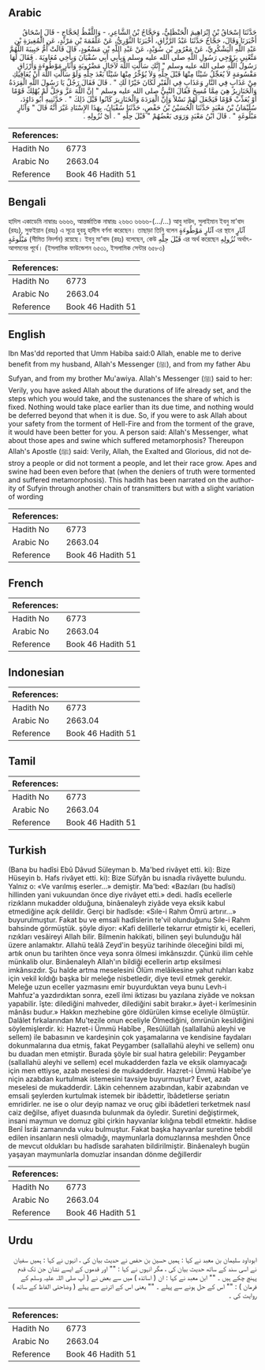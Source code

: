 ## Arabic


<div dir="rtl" lang="ar" style={{fontSize:'larger',backgroundColor:'#f8f9fa',padding:20}}>
حَدَّثَنَا إِسْحَاقُ بْنُ إِبْرَاهِيمَ الْحَنْظَلِيُّ، وَحَجَّاجُ بْنُ الشَّاعِرِ، - وَاللَّفْظُ لِحَجَّاجٍ - قَالَ إِسْحَاقُ أَخْبَرَنَا وَقَالَ، حَجَّاجٌ حَدَّثَنَا عَبْدُ الرَّزَّاقِ، أَخْبَرَنَا الثَّوْرِيُّ، عَنْ عَلْقَمَةَ بْنِ مَرْثَدٍ، عَنِ الْمُغِيرَةِ بْنِ عَبْدِ اللَّهِ الْيَشْكُرِيِّ، عَنْ مَعْرُورِ بْنِ سُوَيْدٍ، عَنْ عَبْدِ اللَّهِ بْنِ مَسْعُودٍ، قَالَ قَالَتْ أُمُّ حَبِيبَةَ اللَّهُمَّ مَتِّعْنِي بِزَوْجِي رَسُولِ اللَّهِ صلى الله عليه وسلم وَبِأَبِي أَبِي سُفْيَانَ وَبِأَخِي مُعَاوِيَةَ ‏.‏ فَقَالَ لَهَا رَسُولُ اللَّهِ صلى الله عليه وسلم ‏"‏ إِنَّكِ سَأَلْتِ اللَّهَ لآجَالٍ مَضْرُوبَةٍ وَآثَارٍ مَوْطُوءَةٍ وَأَرْزَاقٍ مَقْسُومَةٍ لاَ يُعَجِّلُ شَيْئًا مِنْهَا قَبْلَ حِلِّهِ وَلاَ يُؤَخِّرُ مِنْهَا شَيْئًا بَعْدَ حِلِّهِ وَلَوْ سَأَلْتِ اللَّهَ أَنْ يُعَافِيَكِ مِنْ عَذَابٍ فِي النَّارِ وَعَذَابٍ فِي الْقَبْرِ لَكَانَ خَيْرًا لَكِ ‏"‏ ‏.‏ قَالَ فَقَالَ رَجُلٌ يَا رَسُولَ اللَّهِ الْقِرَدَةُ وَالْخَنَازِيرُ هِيَ مِمَّا مُسِخَ فَقَالَ النَّبِيُّ صلى الله عليه وسلم ‏"‏ إِنَّ اللَّهَ عَزَّ وَجَلَّ لَمْ يُهْلِكْ قَوْمًا أَوْ يُعَذِّبْ قَوْمًا فَيَجْعَلَ لَهُمْ نَسْلاً وَإِنَّ الْقِرَدَةَ وَالْخَنَازِيرَ كَانُوا قَبْلَ ذَلِكَ ‏"‏ ‏.‏ حَدَّثَنِيهِ أَبُو دَاوُدَ، سُلَيْمَانُ بْنُ مَعْبَدٍ حَدَّثَنَا الْحُسَيْنُ بْنُ حَفْصٍ، حَدَّثَنَا سُفْيَانُ، بِهَذَا الإِسْنَادِ غَيْرَ أَنَّهُ قَالَ ‏"‏ وَآثَارٍ مَبْلُوغَةٍ ‏"‏ ‏.‏ قَالَ ابْنُ مَعْبَدٍ وَرَوَى بَعْضُهُمْ ‏"‏ قَبْلَ حِلِّهِ ‏"‏ ‏.‏ أَىْ نُزُولِهِ ‏.‏
</div>
<div style={{backgroundColor:'#f8f9fa',padding:20, marginBottom: 10}}><table> <thead> <tr> <th>References:</th> <th></th> </tr> </thead> <tbody><tr><td>Hadith No</td><td>6773</td></tr><tr><td>Arabic No</td><td>2663.04</td></tr><tr><td>Reference</td><td>Book 46 Hadith 51</td></tr></tbody></table></div>

## Bengali


<div dir="ltr" lang="bn" style={{fontSize:'larger',backgroundColor:'#f8f9fa',padding:20}}>
হাদিস একাডেমি নাম্বারঃ ৬৬৬৬, আন্তর্জাতিক নাম্বারঃ ২৬৬৩ ৬৬৬৬-(.../...) আবু দাউদ, সুলাইমান ইবনু মা’বাদ (রহঃ), সুফইয়ান (রহঃ) এ সূত্রে হুবহু হাদীস বর্ণনা করেছেন। তাছাড়া তিনি বলেন آثَارٍ مَوْطُوءَةٍ এর স্থানে آثَارٍ مَبْلُوغَةٍ (সীমিত নিদর্শন) রয়েছে। ইবনু মা’বাদ (রহঃ) বলেছেন, কেউ قَبْلَ حِلِّهِ এর অর্থ করেছেন نُزُولِهِ অর্থাৎ- আগমনের পূর্বে। (ইসলামিক ফাউন্ডেশন ৬৫৩১, ইসলামিক সেন্টার ৬৫৮৩)
</div>
<div style={{backgroundColor:'#f8f9fa',padding:20, marginBottom: 10}}><table> <thead> <tr> <th>References:</th> <th></th> </tr> </thead> <tbody><tr><td>Hadith No</td><td>6773</td></tr><tr><td>Arabic No</td><td>2663.04</td></tr><tr><td>Reference</td><td>Book 46 Hadith 51</td></tr></tbody></table></div>

## English


<div dir="ltr" lang="en" style={{fontSize:'larger',backgroundColor:'#f8f9fa',padding:20}}>
Ibn Mas'dd reported that Umm Habiba said:0 Allah, enable me to derive benefit from my husband, Allah's Messenger (ﷺ), and from my father Abu Sufyan, and from my brother Mu'awiya. Allah's Messenger (ﷺ) said to her: Verily, you have asked Allah about the durations of life already set, and the steps which you would take, and the sustenances the share of which is fixed. Nothing would take place earlier than its due time, and nothing would be deferred beyond that when it is due. So, if you were to ask Allah about your safety from the torment of Hell-Fire and from the torment of the grave, it would have been better for you. A person said: Allah's Messenger, what about those apes and swine which suffered metamorphosis? Thereupon Allah's Apostle (ﷺ) said: Verily, Allah, the Exalted and Glorious, did not destroy a people or did not torment a people, and let their race grow. Apes and swine had been even before that (when the deniers of truth were tormented and suffered metamorphosis). This hadith has been narrated on the authority of Sufyin through another chain of transmitters but with a slight variation of wording
</div>
<div style={{backgroundColor:'#f8f9fa',padding:20, marginBottom: 10}}><table> <thead> <tr> <th>References:</th> <th></th> </tr> </thead> <tbody><tr><td>Hadith No</td><td>6773</td></tr><tr><td>Arabic No</td><td>2663.04</td></tr><tr><td>Reference</td><td>Book 46 Hadith 51</td></tr></tbody></table></div>

## French


<div dir="ltr" lang="fr" style={{fontSize:'larger',backgroundColor:'#f8f9fa',padding:20}}>

</div>
<div style={{backgroundColor:'#f8f9fa',padding:20, marginBottom: 10}}><table> <thead> <tr> <th>References:</th> <th></th> </tr> </thead> <tbody><tr><td>Hadith No</td><td>6773</td></tr><tr><td>Arabic No</td><td>2663.04</td></tr><tr><td>Reference</td><td>Book 46 Hadith 51</td></tr></tbody></table></div>

## Indonesian


<div dir="ltr" lang="id" style={{fontSize:'larger',backgroundColor:'#f8f9fa',padding:20}}>

</div>
<div style={{backgroundColor:'#f8f9fa',padding:20, marginBottom: 10}}><table> <thead> <tr> <th>References:</th> <th></th> </tr> </thead> <tbody><tr><td>Hadith No</td><td>6773</td></tr><tr><td>Arabic No</td><td>2663.04</td></tr><tr><td>Reference</td><td>Book 46 Hadith 51</td></tr></tbody></table></div>

## Tamil


<div dir="ltr" lang="ta" style={{fontSize:'larger',backgroundColor:'#f8f9fa',padding:20}}>

</div>
<div style={{backgroundColor:'#f8f9fa',padding:20, marginBottom: 10}}><table> <thead> <tr> <th>References:</th> <th></th> </tr> </thead> <tbody><tr><td>Hadith No</td><td>6773</td></tr><tr><td>Arabic No</td><td>2663.04</td></tr><tr><td>Reference</td><td>Book 46 Hadith 51</td></tr></tbody></table></div>

## Turkish


<div dir="ltr" lang="tr" style={{fontSize:'larger',backgroundColor:'#f8f9fa',padding:20}}>
(Bana bu hadîsi Ebû Dâvud Süleyman b. Ma'bed rivâyet etti. ki): Bize Hüseyin b. Hafs rivâyet etti. ki): Bize Süfyân bu isnadla rivâyette bulundu. Yalnız o: «Ve varılmış eserler...» demiştir. Ma'bed: «Bazıları (bu hadîsi) hillinden yani vukuundan önce diye rivâyet etti.» dedi. hadîs ecellerle rizıklann mukadder olduğuna, binâenaleyh ziyâde veya eksik kabul etmediğine açık delildir. Gerçi bir hadîsde: «Sıle-i Rahm Ömrü artırır...» buyurulmuştur. Fakat bu ve emsali hadîslerin te'vil olunduğunu Sıle-i Rahm bahsinde görmüştük. şöyle diyor: «Kafi delillerle tekarrur etmiştir ki, ecelleri, rızıkları vesâireyi Allah bilir. Bilmenin hakikati, bilinen şeyi bulunduğu hâl üzere anlamaktır. Allahü teâlâ Zeyd'in beşyüz tarihinde öleceğini bildi mi, artık onun bu tarihten önce veya sonra ölmesi imkânsızdır. Çünkü ilim cehle münkalib olur. Binâenaleyh Allah'ın bildiği ecellerin artıp eksilmesi imkânsızdır. Şu halde artma meselesini Ölüm melâikesine yahut ruhları kabz için vekil kıldığı başka bir meleğe nisbetledir, diye tevil etmek gerekir. Meleğe uzun eceller yazmasını emir buyurduktan veya bunu Levh-i Mahfuz'a yazdırdıktan sonra, ezelî ilmi iktizası bu yazılana ziyâde ve noksan yapabilir. îşte: dilediğini mahveder, dilediğini sabit bırakır.» âyet-i kerîmesinin mânâsı budur.» Hakkın mezhebine göre öldürülen kimse eceliyle ölmüştür. Dalâlet fırkalarından Mu'tezile onun eceliyle Ölmediğini, ömrünün kesildiğini söylemişlerdir. ki: Hazret-i Ümmü Habîbe , Resûlüllah (sallallahü aleyhi ve sellem) ile babasının ve kardeşinin çok yaşamalarına ve kendisine faydaları dokunmalarına dua etmiş, fakat Peygamber (sallallahü aleyhi ve sellem) onu bu duadan men etmiştir. Burada şöyle bir sual hatıra gelebilir: Peygamber (sallallahü aleyhi ve sellem) ecel mukadderden fazla ve eksik olamıyacağı için men ettiyse, azab meselesi de mukadderdir. Hazret-i Ümmü Habibe'ye niçin azabdan kurtulmak istemesini tavsiye buyurmuştur? Evet, azab meselesi de mukadderdir. Lâkin cehennem azabından, kabir azabından ve emsali şeylerden kurtulmak istemek bir ibâdettir, îbâdetlerse şeriatın emridirler. ne ise o olur deyip namaz ve oruç gibi ibâdetleri terketmek nasıl caiz değilse, afiyet duasında bulunmak da öyledir. Suretini değiştirmek, insani maymun ve domuz gibi çirkin hayvanlar kılığına tebdil etmektir. hâdise Benî İsrâi zamanında vuku bulmuştur. Fakat başka hayvanlar suretine tebdil edilen insanların nesli olmadığı, maymunlarla domuzlarınsa meshden Önce de mevcut oldukları bu hadîsde sarahaten bildirilmiştir. Binâenaleyh bugün yaşayan maymunlarla domuzlar insandan dönme değillerdir
</div>
<div style={{backgroundColor:'#f8f9fa',padding:20, marginBottom: 10}}><table> <thead> <tr> <th>References:</th> <th></th> </tr> </thead> <tbody><tr><td>Hadith No</td><td>6773</td></tr><tr><td>Arabic No</td><td>2663.04</td></tr><tr><td>Reference</td><td>Book 46 Hadith 51</td></tr></tbody></table></div>

## Urdu


<div dir="rtl" lang="ur" style={{fontSize:'larger',backgroundColor:'#f8f9fa',padding:20}}>
ابوداود سلیمان بن معبد نے کہا : ہمیں حسین بن حفص نے حدیث بیان کی ، انہوں نے کہا : ہمیں سفیان نے اسی سند کے ساتھ حدیث بیان کی ، مگر انہوں نے کہا : "" اور قدموں کے ایسے نشان جن تک قدم پہنچ چکے ہیں ۔ "" ابن معبد نے کہا : ان ( اساتذہ ) میں سے بعض نے ( آپ صلی اللہ علیہ وسلم کے فرمان ) : "" اس کے حل ہونے سے پہلے ۔ "" یعنی اس کے اترنے سے پہلے ( وضاحتی الفاظ کے ساتھ ) روایت کی ۔
</div>
<div style={{backgroundColor:'#f8f9fa',padding:20, marginBottom: 10}}><table> <thead> <tr> <th>References:</th> <th></th> </tr> </thead> <tbody><tr><td>Hadith No</td><td>6773</td></tr><tr><td>Arabic No</td><td>2663.04</td></tr><tr><td>Reference</td><td>Book 46 Hadith 51</td></tr></tbody></table></div>